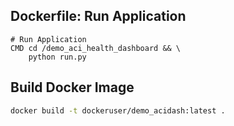 
## Dockerfile: Run Application 

```
# Run Application 
CMD cd /demo_aci_health_dashboard && \
    python run.py
```

## Build Docker Image 

```bash
docker build -t dockeruser/demo_acidash:latest .
```

